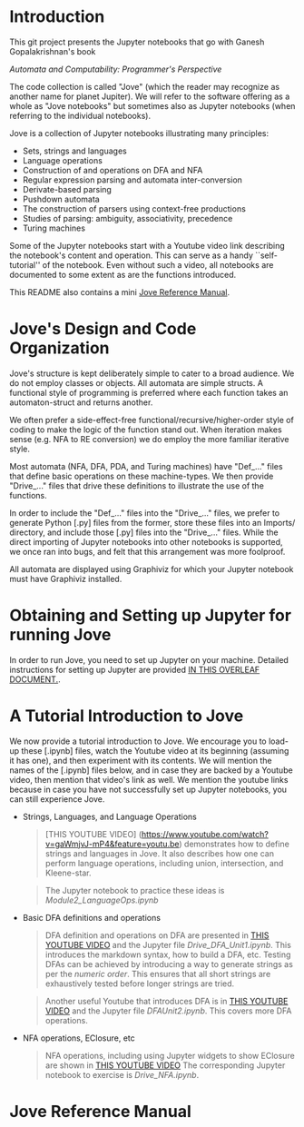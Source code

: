 # Introduction

This git project presents the Jupyter notebooks that go with
Ganesh Gopalakrishnan's book 

 _Automata and Computability: Programmer's Perspective_
 
The code collection is called "Jove" (which the reader may
recognize as another name for planet Jupiter). We will refer
to the software offering as a whole as "Jove notebooks" but
sometimes also as Jupyter notebooks (when referring to the
individual notebooks).

Jove is a collection of Jupyter notebooks illustrating many
principles:

* Sets, strings and languages
* Language operations
* Construction of and operations on DFA and NFA
* Regular expression parsing and automata inter-conversion
* Derivate-based parsing
* Pushdown automata
* The construction of parsers using context-free productions
* Studies of parsing: ambiguity, associativity, precedence
* Turing machines

Some of the Jupyter notebooks start with a Youtube video link
describing the notebook's content and operation. This can serve
as a handy ``self-tutorial'' of the notebook. Even without such
a video, all notebooks are documented to some extent as are the
functions introduced.

This README also contains a mini
[Jove Reference Manual](#jove-reference-manual).

# Jove's Design and Code Organization

Jove's structure is kept deliberately simple to cater to a broad
audience. We do not employ classes or objects. All automata are
simple structs. A functional style of programming is preferred
where each function takes an automaton-struct and returns another.

We often prefer a side-effect-free functional/recursive/higher-order
style of coding to make the logic of the function stand out.
When iteration makes sense (e.g. NFA to RE conversion) we do employ
the more familiar iterative style.

Most automata (NFA, DFA, PDA, and Turing machines) have "Def_..."
files that define basic operations on these machine-types. We then
provide "Drive_..." files that drive these definitions to illustrate
the use of the functions.

In order to include the "Def_..." files into the "Drive_..." files,
we prefer to generate Python [.py] files from the former, store these
files into an Imports/ directory, and include those [.py] files into
the "Drive_..." files. While the direct importing of Jupyter notebooks
into other notebooks is supported, we once ran into bugs, and felt
that this arrangement was more foolproof.

All automata are displayed using Graphiviz for which your Jupyter
notebook must have Graphiviz installed.

# Obtaining and Setting up Jupyter for running Jove

In order to run Jove, you need to set up Jupyter on your machine.
Detailed instructions for setting up Jupyter are provided
[IN THIS OVERLEAF DOCUMENT.](https://www.overleaf.com/read/zbdvqwxmcknm).

# A Tutorial Introduction to Jove

We now provide a tutorial introduction to Jove. We encourage you to
load-up these [.ipynb] files, watch the Youtube video at its beginning
(assuming it has one), and then experiment with its contents. We will
mention the names of the [.ipynb] files below, and in case they are
backed by a Youtube video, then mention that video's link as well.
We mention the youtube links because in case you have not successfully
set up Jupyter notebooks, you can still experience Jove.

* Strings, Languages, and Language Operations

  > [THIS YOUTUBE VIDEO]
    (https://www.youtube.com/watch?v=gaWmjvJ-mP4&feature=youtu.be)
    demonstrates how to define strings and languages in Jove. 
    It also describes how one can perform language operations, including
    union, intersection, and Kleene-star.

  > The Jupyter notebook to practice these ideas is
    *Module2_LanguageOps.ipynb*
  
* Basic DFA definitions and operations

  > DFA definition and operations on DFA are presented in
   [THIS YOUTUBE VIDEO](https://www.youtube.com/watch?v=Bdr926TeQyQ&feature=youtu.be)
   and the Jupyter file *Drive_DFA_Unit1.ipynb*. This introduces the
   markdown syntax, how to build a DFA, etc. Testing DFAs can be achieved
   by introducing a way to generate strings as per the _numeric order_.
   This ensures that all short strings are exhaustively tested before
   longer strings are tried.

  > Another useful Youtube that introduces DFA is in
   [THIS YOUTUBE VIDEO](https://www.youtube.com/watch?v=dGcLHtYLgDU&feature=youtu.be)
   and the Jupyter file *DFAUnit2.ipynb*. This covers more DFA
   operations.


* NFA operations, EClosure, etc

  > NFA operations, including using Jupyter widgets to show EClosure
    are shown in [THIS YOUTUBE VIDEO](https://www.youtube.com/watch?v=xjFtLF95uBc&feature=youtu.be)
    The corresponding Jupyter notebook to exercise is *Drive_NFA.ipynb*.


# Jove Reference Manual

